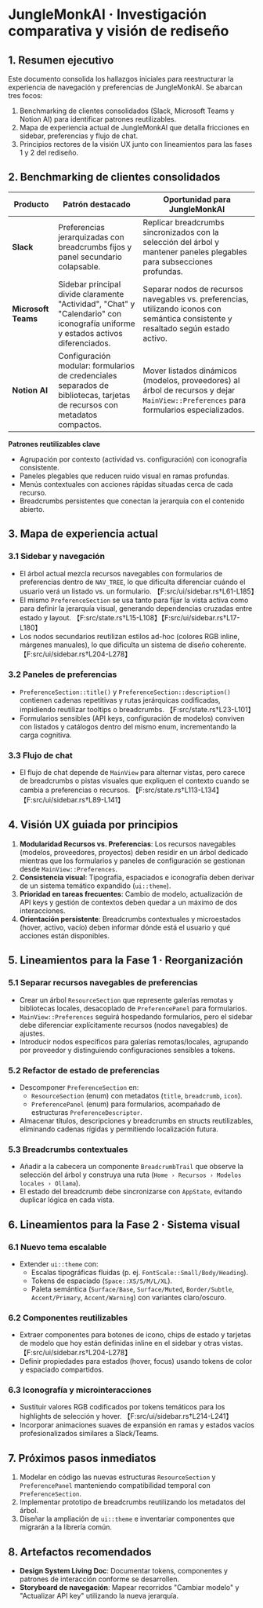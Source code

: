 # JungleMonkAI · Investigación comparativa y visión de rediseño

## 1. Resumen ejecutivo
Este documento consolida los hallazgos iniciales para reestructurar la experiencia de navegación y preferencias de JungleMonkAI. Se abarcan tres focos:

1. Benchmarking de clientes consolidados (Slack, Microsoft Teams y Notion AI) para identificar patrones reutilizables.
2. Mapa de experiencia actual de JungleMonkAI que detalla fricciones en sidebar, preferencias y flujo de chat.
3. Principios rectores de la visión UX junto con lineamientos para las fases 1 y 2 del rediseño.

## 2. Benchmarking de clientes consolidados
| Producto | Patrón destacado | Oportunidad para JungleMonkAI |
| --- | --- | --- |
| **Slack** | Preferencias jerarquizadas con breadcrumbs fijos y panel secundario colapsable. | Replicar breadcrumbs sincronizados con la selección del árbol y mantener paneles plegables para subsecciones profundas. |
| **Microsoft Teams** | Sidebar principal divide claramente "Actividad", "Chat" y "Calendario" con iconografía uniforme y estados activos diferenciados. | Separar nodos de recursos navegables vs. preferencias, utilizando iconos con semántica consistente y resaltado según estado activo. |
| **Notion AI** | Configuración modular: formularios de credenciales separados de bibliotecas, tarjetas de recursos con metadatos compactos. | Mover listados dinámicos (modelos, proveedores) al árbol de recursos y dejar `MainView::Preferences` para formularios especializados. |

**Patrones reutilizables clave**
- Agrupación por contexto (actividad vs. configuración) con iconografía consistente.
- Paneles plegables que reducen ruido visual en ramas profundas.
- Menús contextuales con acciones rápidas situadas cerca de cada recurso.
- Breadcrumbs persistentes que conectan la jerarquía con el contenido abierto.

## 3. Mapa de experiencia actual
### 3.1 Sidebar y navegación
- El árbol actual mezcla recursos navegables con formularios de preferencias dentro de `NAV_TREE`, lo que dificulta diferenciar cuándo el usuario verá un listado vs. un formulario. 【F:src/ui/sidebar.rs†L61-L185】
- El mismo `PreferenceSection` se usa tanto para fijar la vista activa como para definir la jerarquía visual, generando dependencias cruzadas entre estado y layout. 【F:src/state.rs†L15-L108】【F:src/ui/sidebar.rs†L17-L180】
- Los nodos secundarios reutilizan estilos ad-hoc (colores RGB inline, márgenes manuales), lo que dificulta un sistema de diseño coherente. 【F:src/ui/sidebar.rs†L204-L278】

### 3.2 Paneles de preferencias
- `PreferenceSection::title()` y `PreferenceSection::description()` contienen cadenas repetitivas y rutas jerárquicas codificadas, impidiendo reutilizar tooltips o breadcrumbs. 【F:src/state.rs†L23-L101】
- Formularios sensibles (API keys, configuración de modelos) conviven con listados y catálogos dentro del mismo enum, incrementando la carga cognitiva.

### 3.3 Flujo de chat
- El flujo de chat depende de `MainView` para alternar vistas, pero carece de breadcrumbs o pistas visuales que expliquen el contexto cuando se cambia a preferencias o recursos. 【F:src/state.rs†L113-L134】【F:src/ui/sidebar.rs†L89-L141】

## 4. Visión UX guiada por principios
1. **Modularidad Recursos vs. Preferencias**: Los recursos navegables (modelos, proveedores, proyectos) deben residir en un árbol dedicado mientras que los formularios y paneles de configuración se gestionan desde `MainView::Preferences`.
2. **Consistencia visual**: Tipografía, espaciados e iconografía deben derivar de un sistema temático expandido (`ui::theme`).
3. **Prioridad en tareas frecuentes**: Cambio de modelo, actualización de API keys y gestión de contextos deben quedar a un máximo de dos interacciones.
4. **Orientación persistente**: Breadcrumbs contextuales y microestados (hover, activo, vacío) deben informar dónde está el usuario y qué acciones están disponibles.

## 5. Lineamientos para la Fase 1 · Reorganización
### 5.1 Separar recursos navegables de preferencias
- Crear un árbol `ResourceSection` que represente galerías remotas y bibliotecas locales, desacoplado de `PreferencePanel` para formularios.
- `MainView::Preferences` seguirá hospedando formularios, pero el sidebar debe diferenciar explícitamente recursos (nodos navegables) de ajustes.
- Introducir nodos específicos para galerías remotas/locales, agrupando por proveedor y distinguiendo configuraciones sensibles a tokens.

### 5.2 Refactor de estado de preferencias
- Descomponer `PreferenceSection` en:
  - `ResourceSection` (enum) con metadatos (`title`, `breadcrumb`, `icon`).
  - `PreferencePanel` (enum) para formularios, acompañado de estructuras `PreferenceDescriptor`.
- Almacenar títulos, descripciones y breadcrumbs en structs reutilizables, eliminando cadenas rígidas y permitiendo localización futura.

### 5.3 Breadcrumbs contextuales
- Añadir a la cabecera un componente `BreadcrumbTrail` que observe la selección del árbol y construya una ruta (`Home › Recursos › Modelos locales › Ollama`).
- El estado del breadcrumb debe sincronizarse con `AppState`, evitando duplicar lógica en cada vista.

## 6. Lineamientos para la Fase 2 · Sistema visual
### 6.1 Nuevo tema escalable
- Extender `ui::theme` con:
  - Escalas tipográficas fluidas (p. ej. `FontScale::Small/Body/Heading`).
  - Tokens de espaciado (`Space::XS/S/M/L/XL`).
  - Paleta semántica (`Surface/Base`, `Surface/Muted`, `Border/Subtle`, `Accent/Primary`, `Accent/Warning`) con variantes claro/oscuro.

### 6.2 Componentes reutilizables
- Extraer componentes para botones de icono, chips de estado y tarjetas de modelo que hoy están definidas inline en el sidebar y otras vistas. 【F:src/ui/sidebar.rs†L204-L278】
- Definir propiedades para estados (hover, focus) usando tokens de color y espaciado compartidos.

### 6.3 Iconografía y microinteracciones
- Sustituir valores RGB codificados por tokens temáticos para los highlights de selección y hover. 【F:src/ui/sidebar.rs†L214-L241】
- Incorporar animaciones suaves de expansión en ramas y estados vacíos profesionalizados similares a Slack/Teams.

## 7. Próximos pasos inmediatos
1. Modelar en código las nuevas estructuras `ResourceSection` y `PreferencePanel` manteniendo compatibilidad temporal con `PreferenceSection`.
2. Implementar prototipo de breadcrumbs reutilizando los metadatos del árbol.
3. Diseñar la ampliación de `ui::theme` e inventariar componentes que migrarán a la librería común.

## 8. Artefactos recomendados
- **Design System Living Doc**: Documentar tokens, componentes y patrones de interacción conforme se desarrollen.
- **Storyboard de navegación**: Mapear recorridos "Cambiar modelo" y "Actualizar API key" utilizando la nueva jerarquía.

